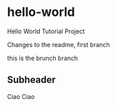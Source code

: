 # hello-world
Hello World Tutorial Project

Changes to the readme, first branch

this is the brunch branch 

## Subheader
Ciao Ciao